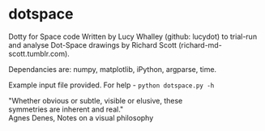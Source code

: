 # dotspace
Dotty for Space code
Written by Lucy Whalley (github: lucydot) to trial-run and analyse Dot-Space 
drawings by Richard Scott (richard-md-scott.tumblr.com).   

Dependancies are: numpy, matplotlib, iPython, 
argparse, time.

Example input file provided. 
For help - `python dotspace.py -h`

"Whether obvious or subtle, visible or elusive, these         
symmetries are inherent and real."                            
Agnes Denes, Notes on a visual philosophy                  

